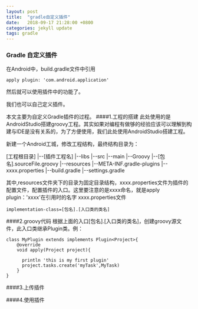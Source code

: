 ```yaml
---
layout: post
title:  "gradle自定义插件"
date:   2018-09-17 21:28:00 +0800
categories: jekyll update
tags: gradle
---
```

### Gradle 自定义插件

在Android中，build.gradle文件中引用
```
apply plugin: 'com.android.application'
```
然后就可以使用插件中的功能了。

我们也可以自己定义插件。

本文主要为自定义Gradle插件的过程。
####1.工程的搭建
此处使用的是AndroidStudio搭建groovy工程。其实如果对编程有做够的经验应该可以理解到构建与IDE是没有关系的，为了方便使用，我们此处使用AndroidStudio搭建工程。

新建一个Android工城，修改工程结构，最终结构目录为：

[工程根目录]
     |--[插件工程名]
            |--libs
            |--src
                |--main
                    |--Groovy
                         |--[包名].sourceFile.groovy
                    |--resources
                         |--META-INF.gradle-plugins
                              |--xxxx.properties
     |--build.gradle
     |--settings.gradle

其中,resources文件夹下的目录为固定目录结构，xxxx.properties文件为插件的配置文件，配置插件的入口。这里要注意的是xxxx命名，就是apply plugin：'xxxx'在引用时的名字
xxxx.properties文件
```
implementation-class=[包名].[入口类的类名]
```
####2.groovy代码
根据上面的入口[包名].[入口类的类名]，创建groovy源文件，此入口类继承Plugin类。例：
```
class MyPlugin extends implements Plugin<Project>{
    @override
    void apply(Project project){

      println 'this is my first plugin'
      project.tasks.create('myTask',MyTask)
    }  
}
```

####3.上传插件

####4.使用插件
